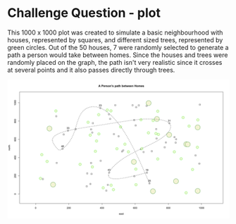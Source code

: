 # Challenge Question - plot

This 1000 x 1000 plot was created to simulate a basic neighbourhood with houses, represented by squares, and different sized trees, represented by green circles.
Out of the 50 houses, 7 were randomly selected to generate a path a person would take between homes.
Since the houses and trees were randomly placed on the graph, the path isn't very realistic since it crosses at several points and it also passes directly through trees.

![](hw1.png)
